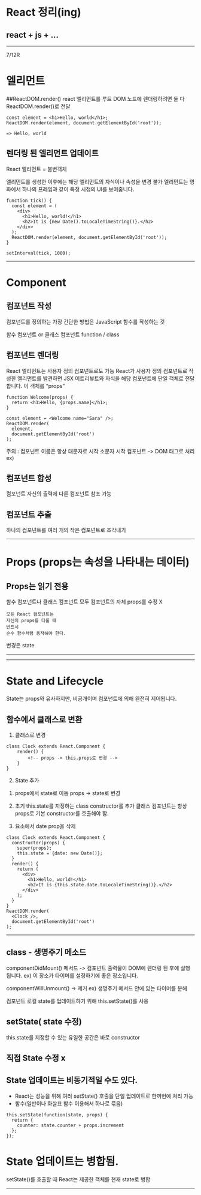 React 정리(ing)
===========
react + js + ...
-----------

*********
7/12R

# 엘리먼트

##ReactDOM.render()
react 엘리먼트를 루트 DOM 노드에 렌더링하려면 둘 다 
ReactDOM.render()로 전달

```
const element = <h1>Hello, world</h1>;
ReactDOM.render(element, document.getElementById('root'));
```

    => Hello, world


## 렌더링 된 엘리먼트 업데이트 
React 엘리먼트 = 불변객체

엘리먼트를 생성한 이후에는 해당 엘리먼트의 자식이나 속성을 변경 불가 
엘리먼트는 영화에서 하나의 프레임과 같이 특정 시점의 UI를 보여줍니다.

```
function tick() {
  const element = (
    <div>
      <h1>Hello, world!</h1>
      <h2>It is {new Date().toLocaleTimeString()}.</h2>
    </div>
  );
  ReactDOM.render(element, document.getElementById('root'));
}

setInterval(tick, 1000);
```
***
# Component

## 컴포넌트 작성
컴포넌트를 정의하는 가장 간단한 방법은 JavaScript 함수를 작성하는 것

함수 컴포넌트 or 클래스 컴포넌트
function / class



## 컴포넌트 렌더링 

React 엘리먼트는 사용자 정의 컴포넌트로도 가능
React가 사용자 정의 컴포넌트로 작성한 엘리먼트를 발견하면 JSX 어트리뷰트와 자식을 해당 컴포넌트에 단일 객체로 전달합니다. 이 객체를 “props”

```
function Welcome(props) {
  return <h1>Hello, {props.name}</h1>;
}

const element = <Welcome name="Sara" />;
ReactDOM.render(
  element,
  document.getElementById('root')
);
```

주의 : 컴포넌트 이름은 항상 대문자로 시작
소문자 시작 컴포넌트 -> DOM 태그로 처리
    ex)
    <div />
    <Welcome />

## 컴포넌트 합성
컴포넌트 자신의 출력에 다른 컴포넌트 참조 가능

## 컴포넌트 추출
하나의 컴포넌트를 여러 개의 작은 컴포넌트로 조각내기

***

# Props  (props는 속성을 나타내는 데이터)

## Props는 읽기 전용
함수 컴포넌트나 클래스 컴포넌트 모두 컴포넌트의 자체 props를 수정 X

    모든 React 컴포넌트는 
    자신의 props를 다룰 때 
    반드시 
    순수 함수처럼 동작해야 한다.

변경은 state 

***
***

# State and Lifecycle

State는 props와 유사하지만, 비공개이며 컴포넌트에 의해 완전히 제어됩니다.

## 함수에서 클래스로 변환
1. 클래스로 변경
```
class Clock extends React.Component {
    render() {
        <!-- props -> this.props로 변경 -->
    }
}
```
2. State 추가
1) props에서 state로 이동
    props -> state로 변경

2) 초기 this.state를 지정하는 class constructor를 추가
클래스 컴포넌트는 항상 props로 기본 constructor를 호출해야 함.

3) <Clock /> 요소에서 date prop을 삭제

```
class Clock extends React.Component {
  constructor(props) {
    super(props);
    this.state = {date: new Date()};
  }
  render() {
    return (
      <div>
        <h1>Hello, world!</h1>
        <h2>It is {this.state.date.toLocaleTimeString()}.</h2>
      </div>
    );
  }
}
ReactDOM.render(
  <Clock />,
  document.getElementById('root')
);
```

***

## class - 생명주기 메소드

componentDidMount() 메서드 
-> 컴포넌트 출력물이 DOM에 렌더링 된 후에 실행됩니다. 
ex) 이 장소가 타이머를 설정하기에 좋은 장소입니다.

componentWillUnmount() 
-> 제거 
ex) 생명주기 메서드 안에 있는 타이머를 분해


컴포넌트 로컬 state를 업데이트하기 위해 this.setState()를 사용

## setState( state 수정) 
this.state를 지정할 수 있는 유일한 공간은 바로 constructor

## 직접 State 수정 x

## State 업데이트는 비동기적일 수도 있다. 
- React는 성능을 위해 여러 setState() 호출을 단일 업데이트로 한꺼번에 처리 가능
- 함수(일반이나 화살표 함수 이용해서 하나로 묶음)

```
this.setState(function(state, props) {
  return {
    counter: state.counter + props.increment
  };
});
```

# State 업데이트는 병합됨.
setState()를 호출할 때 React는 제공한 객체를 현재 state로 병합

***






